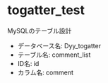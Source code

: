 # togatter_test

MySQLのテーブル設計

- データベース名: Dyy_togatter
- テーブル名: comment_list
- ID名: id
- カラム名: comment
